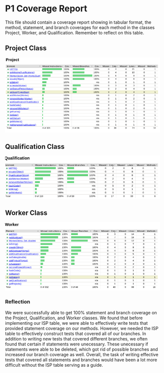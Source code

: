 # P1 Coverage Report
This file should contain a coverage report showing in tabular format, the method, statement, and branch coverages for each method in the classes Project, Worker, and Qualification. Remember to reflect on this table. 

## Project Class
![image](CoverageTablesP1/ProjectCoverage.png)

## Qualification Class
![image](CoverageTablesP1/QualificationsCoverage.png)

## Worker Class
![image](CoverageTablesP1/WorkerCoverage.png)

### Reflection
We were successfully able to get 100% statement and branch coverage on the Project, Qualification, and Worker classes. We found that before implementing our ISP table, we were able to effectively write tests that provided statement coverage on our methods. However, we needed the ISP table to effectively construct tests that covered all of our branches. In addition to writing new tests that covered different branches, we often found that certain if statements were unecessary. These unecessary if statements were able to be deleted, which got rid of possible branches and increased our branch coverage as well. Overall, the task of writing effective tests that covered all statements and branches would have been a lot more difficult without the ISP table serving as a guide.